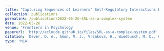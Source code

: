 ```yaml
---
title: "Capturing Sequences of Learners' Self-Regulatory Interactions With Instructional Material During Game-Based Learning Using Auto-Recurrence Quantification Analysis"
collection: publications
permalink: /publication/2022-05-26-SRL-as-a-complex-system
date: 2022-05-26
venue: 'Frontiers in Psychology'
paperurl: 'http://ecloude.github.io/files/SRL-as-a-complex-system.pdf'
citation: 'Dever, D. A., Amon, M. J., Vrzakova, H., Wiedbusch, M. D., Cloude, E. B., &amp; Azevedo, R. (2022). Capturing Sequences of learners&apos; self-regulatory interactions with instructional material during game-based learning using auto-recurrence quantification analysis. Frontiers in Psychology.'
type: 'MLA'
---
```

